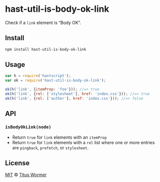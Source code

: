 <!--This file is generated by `build-packages.js`-->

# hast-util-is-body-ok-link

Check if a `link` element is “Body OK”.

## Install

```sh
npm install hast-util-is-body-ok-link
```

## Usage

```javascript
var h = require('hastscript');
var ok = require('hast-util-is-body-ok-link');

ok(h('link', {itemProp: 'foo'})); //=> true
ok(h('link', {rel: ['stylesheet'], href: 'index.css'})); //=> true
ok(h('link', {rel: ['author'], href: 'index.css'})); //=> false
```

## API

### `isBodyOkLink(node)`

*   Return `true` for `link` elements with an `itemProp`
*   Return `true` for `link` elements with a `rel` list
    where one or more entries are `pingback`, `prefetch`,
    or `stylesheet`.

## License

[MIT](https://github.com/rehypejs/rehype-minify/blob/master/LICENSE) © [Titus Wormer](http://wooorm.com)
